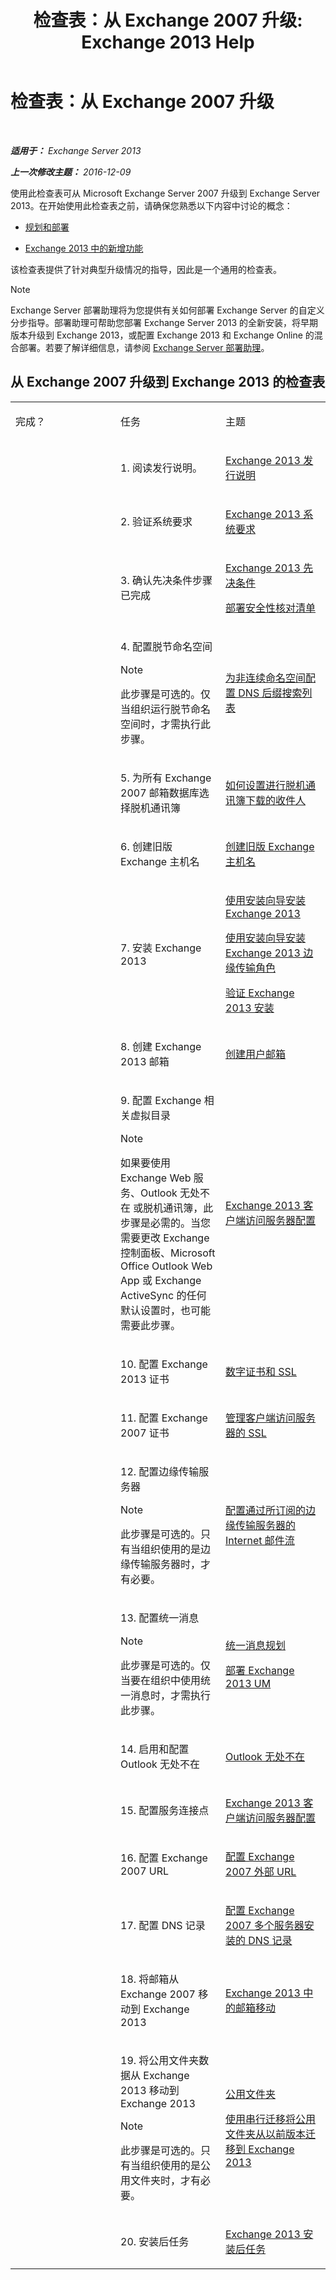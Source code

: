 ﻿---
title: '检查表：从 Exchange 2007 升级: Exchange 2013 Help'
TOCTitle: 检查表：从 Exchange 2007 升级
ms:assetid: 53aaa370-4562-43e4-9b75-7a705400c5a5
ms:mtpsurl: https://technet.microsoft.com/zh-cn/library/Ff805032(v=EXCHG.150)
ms:contentKeyID: 51408224
ms.date: 01/11/2018
mtps_version: v=EXCHG.150
ms.translationtype: HT
---

# 检查表：从 Exchange 2007 升级

 

_**适用于：** Exchange Server 2013_

_**上一次修改主题：** 2016-12-09_

使用此检查表可从 Microsoft Exchange Server 2007 升级到 Exchange Server 2013。在开始使用此检查表之前，请确保您熟悉以下内容中讨论的概念：

  - [规划和部署](planning-and-deployment-for-exchange-2013-installation-instructions.md)

  - [Exchange 2013 中的新增功能](what-s-new-in-exchange-2013-exchange-2013-help.md)

该检查表提供了针对典型升级情况的指导，因此是一个通用的检查表。

> [!NOTE]
> Exchange Server 部署助理将为您提供有关如何部署 Exchange Server 的自定义分步指导。部署助理可帮助您部署 Exchange Server 2013 的全新安装，将早期版本升级到 Exchange 2013，或配置 Exchange 2013 和 Exchange Online 的混合部署。若要了解详细信息，请参阅 <a href="exchange-server-deployment-assistant-exchange-2013-help.md">Exchange Server 部署助理</a>。


## 从 Exchange 2007 升级到 Exchange 2013 的检查表


<table>
<colgroup>
<col style="width: 33%" />
<col style="width: 33%" />
<col style="width: 33%" />
</colgroup>
<tbody>
<tr class="odd">
<td><p>完成？</p></td>
<td><p>任务</p></td>
<td><p>主题</p></td>
</tr>
<tr class="even">
<td><p></p></td>
<td><p>1. 阅读发行说明。</p></td>
<td><p><a href="release-notes-for-exchange-2013-exchange-2013-help.md">Exchange 2013 发行说明</a></p></td>
</tr>
<tr class="odd">
<td> </td>
<td><p>2. 验证系统要求</p></td>
<td><p><a href="exchange-2013-system-requirements-exchange-2013-help.md">Exchange 2013 系统要求</a></p></td>
</tr>
<tr class="even">
<td> </td>
<td><p>3. 确认先决条件步骤已完成</p></td>
<td><p><a href="exchange-2013-prerequisites-exchange-2013-help.md">Exchange 2013 先决条件</a></p>
<p><a href="deployment-security-checklist-exchange-2013-help.md">部署安全性核对清单</a></p></td>
</tr>
<tr class="odd">
<td> </td>
<td><p>4. 配置脱节命名空间</p>

> [!NOTE]
> 此步骤是可选的。仅当组织运行脱节命名空间时，才需执行此步骤。

</td>
<td><p><a href="configure-the-dns-suffix-search-list-for-a-disjoint-namespace-exchange-2013-help.md">为非连续命名空间配置 DNS 后缀搜索列表</a></p></td>
</tr>
<tr class="even">
<td><p></p></td>
<td><p>5. 为所有 Exchange 2007 邮箱数据库选择脱机通讯簿</p></td>
<td><p><a href="https://go.microsoft.com/fwlink/?linkid=320546">如何设置进行脱机通讯簿下载的收件人</a></p></td>
</tr>
<tr class="odd">
<td><p></p></td>
<td><p>6. 创建旧版 Exchange 主机名</p></td>
<td><p><a href="https://technet.microsoft.com/zh-cn/library/dn130105(v=exchg.150)">创建旧版 Exchange 主机名</a></p></td>
</tr>
<tr class="even">
<td> </td>
<td><p>7. 安装 Exchange 2013</p></td>
<td><p><a href="install-exchange-2013-using-the-setup-wizard-exchange-2013-help.md">使用安装向导安装 Exchange 2013</a></p>
<p><a href="install-the-exchange-2013-edge-transport-role-using-the-setup-wizard-exchange-2013-help.md">使用安装向导安装 Exchange 2013 边缘传输角色</a></p>
<p><a href="verify-an-exchange-2013-installation-exchange-2013-help.md">验证 Exchange 2013 安装</a></p></td>
</tr>
<tr class="odd">
<td><p></p></td>
<td><p>8. 创建 Exchange 2013 邮箱</p></td>
<td><p><a href="create-user-mailboxes-exchange-2013-help.md">创建用户邮箱</a></p></td>
</tr>
<tr class="even">
<td><p></p></td>
<td><p>9. 配置 Exchange 相关虚拟目录</p>

> [!NOTE]
> 如果要使用 Exchange Web 服务、Outlook 无处不在 或脱机通讯簿，此步骤是必需的。当您需要更改 Exchange 控制面板、Microsoft Office Outlook Web App 或 Exchange ActiveSync 的任何默认设置时，也可能需要此步骤。


<p></p></td>
<td><p><a href="exchange-2013-client-access-server-configuration-exchange-2013-help.md">Exchange 2013 客户端访问服务器配置</a></p>
<p></p></td>
</tr>
<tr class="odd">
<td> </td>
<td><p>10. 配置 Exchange 2013 证书</p></td>
<td><p><a href="digital-certificates-and-ssl-exchange-2013-help.md">数字证书和 SSL</a></p>
<p></p></td>
</tr>
<tr class="even">
<td><p></p></td>
<td><p>11. 配置 Exchange 2007 证书</p></td>
<td><p><a href="https://go.microsoft.com/fwlink/?linkid=320553">管理客户端访问服务器的 SSL</a></p></td>
</tr>
<tr class="odd">
<td><p></p></td>
<td><p>12. 配置边缘传输服务器</p>

> [!NOTE]
> 此步骤是可选的。只有当组织使用的是边缘传输服务器时，才有必要。

</td>
<td><p><a href="configure-internet-mail-flow-through-a-subscribed-edge-transport-server-exchange-2013-help.md">配置通过所订阅的边缘传输服务器的 Internet 邮件流</a></p></td>
</tr>
<tr class="even">
<td> </td>
<td><p>13. 配置统一消息</p>

> [!NOTE]
> 此步骤是可选的。仅当要在组织中使用统一消息时，才需执行此步骤。

</td>
<td><p><a href="planning-for-unified-messaging-exchange-2013-help.md">统一消息规划</a></p>
<p><a href="deploy-exchange-2013-um-exchange-2013-help.md">部署 Exchange 2013 UM</a></p></td>
</tr>
<tr class="odd">
<td><p></p></td>
<td><p>14. 启用和配置 Outlook 无处不在</p></td>
<td><p><a href="outlook-anywhere-exchange-2013-help.md">Outlook 无处不在</a></p></td>
</tr>
<tr class="even">
<td><p></p></td>
<td><p>15. 配置服务连接点</p></td>
<td><p><a href="exchange-2013-client-access-server-configuration-exchange-2013-help.md">Exchange 2013 客户端访问服务器配置</a></p></td>
</tr>
<tr class="odd">
<td><p></p></td>
<td><p>16. 配置 Exchange 2007 URL</p></td>
<td><p><a href="https://technet.microsoft.com/zh-cn/library/dn282262(v=exchg.150)">配置 Exchange 2007 外部 URL</a></p></td>
</tr>
<tr class="even">
<td><p></p></td>
<td><p>17. 配置 DNS 记录</p></td>
<td><p><a href="https://technet.microsoft.com/zh-cn/library/dn283988(v=exchg.150)">配置 Exchange 2007 多个服务器安装的 DNS 记录</a></p></td>
</tr>
<tr class="odd">
<td> </td>
<td><p>18. 将邮箱从 Exchange 2007 移动到 Exchange 2013</p></td>
<td><p><a href="mailbox-moves-in-exchange-2013-exchange-2013-help.md">Exchange 2013 中的邮箱移动</a></p></td>
</tr>
<tr class="even">
<td> </td>
<td><p>19. 将公用文件夹数据从 Exchange 2013 移动到 Exchange 2013</p>

> [!NOTE]
> 此步骤是可选的。只有当组织使用的是公用文件夹时，才有必要。

</td>
<td><p><a href="public-folders-exchange-2013-help.md">公用文件夹</a></p>
<p><a href="https://technet.microsoft.com/zh-cn/library/jj150486(v=exchg.150)">使用串行迁移将公用文件夹从以前版本迁移到 Exchange 2013</a></p></td>
</tr>
<tr class="odd">
<td> </td>
<td><p>20. 安装后任务</p></td>
<td><p><a href="exchange-2013-post-installation-tasks-exchange-2013-help.md">Exchange 2013 安装后任务</a></p></td>
</tr>
</tbody>
</table>

